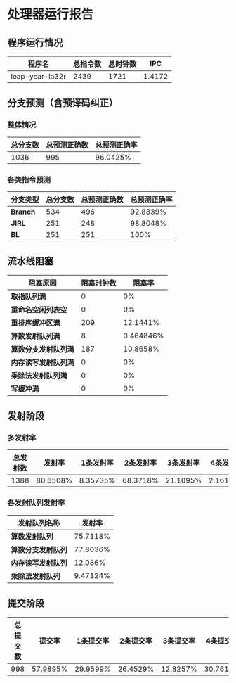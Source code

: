 # 处理器运行报告
## 程序运行情况
|程序名|总指令数|总时钟数|IPC|
|---|---|---|---|
|leap-year-la32r|2439|1721|1.4172|

## 分支预测（含预译码纠正）
### 整体情况
|总分支数|总预测正确数|总预测正确率|
|---|---|---|
|1036|995|96.0425%|

### 各类指令预测
|分支类型|总分支数|总预测正确数|总预测正确率|
|---|---|---|---|
|**Branch**| 534 | 496 | 92.8839%|
|**JIRL**| 251 | 248 | 98.8048%|
|**BL**| 251 | 251 | 100%|

## 流水线阻塞
|阻塞原因|阻塞时钟数|阻塞率|
|---|---|---|
|**取指队列满**| 0 | 0%|
|**重命名空闲列表空**|0 | 0%|
|**重排序缓冲区满**|209 | 12.1441%|
|**算数发射队列满**|8 | 0.464846%|
|**算数分支发射队列满**|187 | 10.8658%|
|**内存读写发射队列满**|0 | 0%|
|**乘除法发射队列满**|0 | 0%|
|**写缓冲满**|0 | 0%|

## 发射阶段
### 多发射率
|总发射数|发射率|1条发射率|2条发射率|3条发射率|4条发射率|
|---|---|---|---|---|---|
|1388|80.6508%|8.35735%|68.3718%|21.1095%|2.16138%|

### 各发射队列发射率
|发射队列名称|发射率|
|---|---|
|**算数发射队列**|75.7118%|
|**算数分支发射队列**|77.8036%|
|**内存读写发射队列**|12.086%|
|**乘除法发射队列**|9.47124%|

## 提交阶段
|总提交数|提交率|1条提交率|2条提交率|3条提交率|4条提交率|
|---|---|---|---|---|---|
|998|57.9895%|29.9599%|26.4529%|12.8257%|30.7615%|
